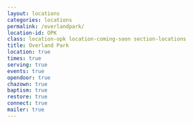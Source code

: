 ```yaml
---
layout: locations
categories: locations
permalink: /overlandpark/
location-id: OPK
class: location-opk location-coming-soon section-locations
title: Overland Park
location: true
times: true
serving: true
events: true
opendoor: true
chazown: true
baptism: true
restore: true
connect: true
mailer: true
---
```


